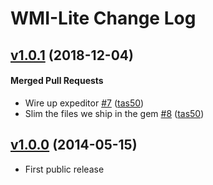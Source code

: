 # WMI-Lite  Change Log

<!-- latest_release -->
<!-- latest_release -->
<!-- release_rollup -->
<!-- release_rollup -->

<!-- latest_stable_release -->
## [v1.0.1](https://github.com/chef/wmi-lite/tree/v1.0.1) (2018-12-04)

#### Merged Pull Requests
- Wire up expeditor [#7](https://github.com/chef/wmi-lite/pull/7) ([tas50](https://github.com/tas50))
- Slim the files we ship in the gem [#8](https://github.com/chef/wmi-lite/pull/8) ([tas50](https://github.com/tas50))
<!-- latest_stable_release -->

## [v1.0.0](https://github.com/chef/wmi-lite/tree/v1.0.0) (2014-05-15)
- First public release
